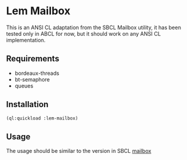 # Lem Mailbox


This is an ANSI CL adaptation from the SBCL Mailbox utility, it has been tested only in ABCL for now, but it should work on any ANSI CL implementation.

## Requirements
- bordeaux-threads 
- bt-semaphore 
- queues


## Installation

```lisp
(ql:quickload :lem-mailbox)

```


## Usage

The usage should be similar to the version in SBCL [mailbox](https://www.sbcl.org/manual/index.html#Mailbox-_0028lock_002dfree_0029)
